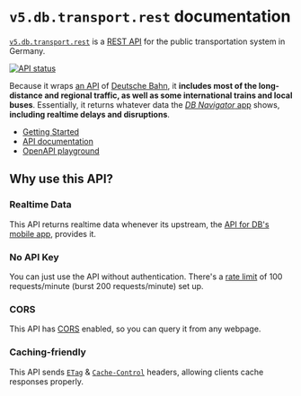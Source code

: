 # `v5.db.transport.rest` documentation

[`v5.db.transport.rest`](https://v5.db.transport.rest/) is a [REST API](https://restfulapi.net) for the public transportation system in Germany.

[![API status](https://badgen.net/uptime-robot/status/m784879516-8a977fa91b975fc3884a9857)](https://stats.uptimerobot.com/57wNLs39M/784879516)

Because it wraps [an API](https://github.com/public-transport/hafas-client/blob/master/readme.md#background) of [Deutsche Bahn](https://de.wikipedia.org/wiki/Deutsche_Bahn), it **includes most of the long-distance and regional traffic, as well as some international trains and local buses**. Essentially, it returns whatever data the [*DB Navigator* app](https://www.bahn.de/p/view/service/mobile/db-navigator.shtml) shows, **including realtime delays and disruptions**.

- [Getting Started](getting-started.md)
- [API documentation](api.md)
- [OpenAPI playground](https://petstore.swagger.io/?url=https%3A%2F%2Fv5.db.transport.rest%2F.well-known%2Fservice-desc%0A)

## Why use this API?

### Realtime Data

This API returns realtime data whenever its upstream, the [API for DB's mobile app](https://github.com/public-transport/hafas-client/blob/33d7d30acf235c54887c6459a15fe581982c6a19/p/db/readme.md), provides it.

### No API Key

You can just use the API without authentication. There's a [rate limit](https://apisyouwonthate.com/blog/what-is-api-rate-limiting-all-about) of 100 requests/minute (burst 200 requests/minute) set up.

### CORS

This API has [CORS](https://developer.mozilla.org/en-US/docs/Web/HTTP/Access_control_CORS) enabled, so you can query it from any webpage.

### Caching-friendly

This API sends [`ETag`](https://developer.mozilla.org/en-US/docs/Web/HTTP/Headers/ETag) & [`Cache-Control`](https://developer.mozilla.org/en-US/docs/Web/HTTP/Headers/Cache-Control) headers, allowing clients cache responses properly.
